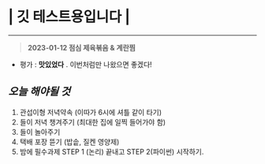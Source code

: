 # | **깃 테스트**용입니다 |
----------------------

> **2023-01-12 점심 제육볶음 & 계란찜**
- 평가 : **맛있었다** . 이번처럼만 나왔으면 좋겠다!

## ***오늘 해야될 것***

1. 관섭이형 저녁약속 (이따가 6시에 셔틀 같이 타기)
2. 들이 저녁 챙겨주기 (최대한 집에 일찍 들어가야 함)
3. 들이 놀아주기
4. 택배 포장 뜯기 (밥솥, 질켄 영양제)
5. 밤에 필수과제 STEP 1 (논리) 끝내고 STEP 2(파이썬) 시작하기.
```